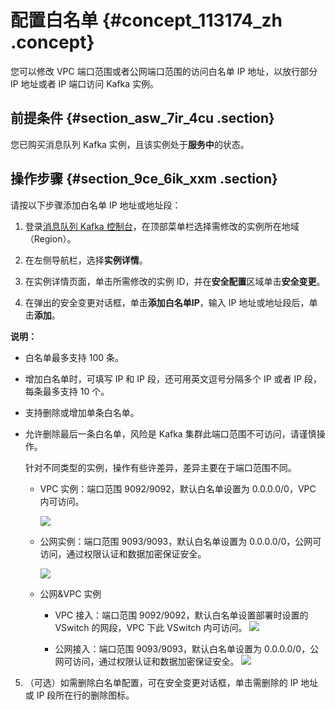 # 配置白名单 {#concept_113174_zh .concept}

您可以修改 VPC 端口范围或者公网端口范围的访问白名单 IP 地址，以放行部分 IP 地址或者 IP 端口访问 Kafka 实例。

## 前提条件 {#section_asw_7ir_4cu .section}

您已购买消息队列 Kafka 实例，且该实例处于**服务中**的状态。

## 操作步骤 {#section_9ce_6ik_xxm .section}

请按以下步骤添加白名单 IP 地址或地址段：

1.  登录[消息队列 Kafka 控制台](http://kafka.console.aliyun.com)，在顶部菜单栏选择需修改的实例所在地域（Region）。

2.  在左侧导航栏，选择**实例详情**。

3.  在实例详情页面，单击所需修改的实例 ID，并在**安全配置**区域单击**安全变更**。

4.  在弹出的安全变更对话框，单击**添加白名单IP**，输入 IP 地址或地址段后，单击**添加**。

**说明：** 

-   白名单最多支持 100 条。

-   增加白名单时，可填写 IP 和 IP 段，还可用英文逗号分隔多个 IP 或者 IP 段，每条最多支持 10 个。

-   支持删除或增加单条白名单。

-   允许删除最后一条白名单，风险是 Kafka 集群此端口范围不可访问，请谨慎操作。

    针对不同类型的实例，操作有些许差异，差异主要在于端口范围不同。

    -   VPC 实例：端口范围 9092/9092，默认白名单设置为 0.0.0.0/0，VPC 内可访问。

        ![](http://static-aliyun-doc.oss-cn-hangzhou.aliyuncs.com/assets/img/998841/156715738653422_zh-CN.png)

    -   公网实例：端口范围 9093/9093，默认白名单设置为 0.0.0.0/0，公网可访问，通过权限认证和数据加密保证安全。

        ![](http://static-aliyun-doc.oss-cn-hangzhou.aliyuncs.com/assets/img/998841/156715738653424_zh-CN.png)

    -   公网&VPC 实例

        -   VPC 接入：端口范围 9092/9092，默认白名单设置部署时设置的 VSwitch 的网段，VPC 下此 VSwitch 内可访问。
        ![](http://static-aliyun-doc.oss-cn-hangzhou.aliyuncs.com/assets/img/998841/156715738653427_zh-CN.png)

        -   公网接入：端口范围 9093/9093，默认白名单设置为 0.0.0.0/0，公网可访问，通过权限认证和数据加密保证安全。
        ![](http://static-aliyun-doc.oss-cn-hangzhou.aliyuncs.com/assets/img/998841/156715738653429_zh-CN.png)

5.  （可选）如需删除白名单配置，可在安全变更对话框，单击需删除的 IP 地址或 IP 段所在行的删除图标。


